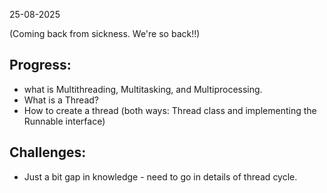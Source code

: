 25-08-2025 

(Coming back from sickness. We're so back!!)

## Progress:
* what is Multithreading, Multitasking, and Multiprocessing.
* What is a Thread?
* How to create a thread (both ways: Thread class and implementing the Runnable interface)

## Challenges:
* Just a bit gap in knowledge - need to go in details of thread cycle.